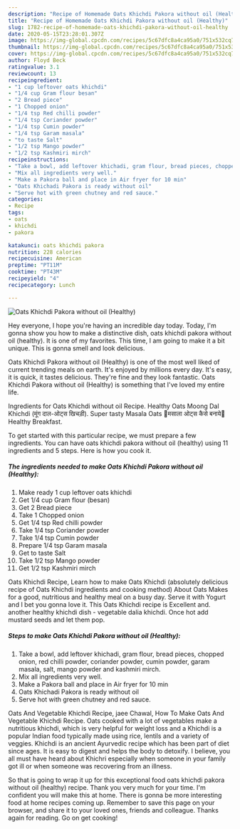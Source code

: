 ```yaml
---
description: "Recipe of Homemade Oats Khichdi Pakora without oil (Healthy)"
title: "Recipe of Homemade Oats Khichdi Pakora without oil (Healthy)"
slug: 1782-recipe-of-homemade-oats-khichdi-pakora-without-oil-healthy
date: 2020-05-15T23:28:01.307Z
image: https://img-global.cpcdn.com/recipes/5c67dfc8a4ca95a0/751x532cq70/oats-khichdi-pakora-without-oil-healthy-recipe-main-photo.jpg
thumbnail: https://img-global.cpcdn.com/recipes/5c67dfc8a4ca95a0/751x532cq70/oats-khichdi-pakora-without-oil-healthy-recipe-main-photo.jpg
cover: https://img-global.cpcdn.com/recipes/5c67dfc8a4ca95a0/751x532cq70/oats-khichdi-pakora-without-oil-healthy-recipe-main-photo.jpg
author: Floyd Beck
ratingvalue: 3.1
reviewcount: 13
recipeingredient:
- "1 cup leftover oats khichdi"
- "1/4 cup Gram flour besan"
- "2 Bread piece"
- "1 Chopped onion"
- "1/4 tsp Red chilli powder"
- "1/4 tsp Coriander powder"
- "1/4 tsp Cumin powder"
- "1/4 tsp Garam masala"
- "to taste Salt"
- "1/2 tsp Mango powder"
- "1/2 tsp Kashmiri mirch"
recipeinstructions:
- "Take a bowl, add leftover khichadi, gram flour, bread pieces, chopped onion, red chilli powder, coriander powder, cumin powder, garam masala, salt, mango powder and kashmiri mirch."
- "Mix all ingredients very well."
- "Make a Pakora ball and place in Air fryer for 10 min"
- "Oats Khichadi Pakora is ready without oil"
- "Serve hot with green chutney and red sauce."
categories:
- Recipe
tags:
- oats
- khichdi
- pakora

katakunci: oats khichdi pakora 
nutrition: 228 calories
recipecuisine: American
preptime: "PT11M"
cooktime: "PT43M"
recipeyield: "4"
recipecategory: Lunch

---
```



![Oats Khichdi Pakora without oil (Healthy)](https://img-global.cpcdn.com/recipes/5c67dfc8a4ca95a0/751x532cq70/oats-khichdi-pakora-without-oil-healthy-recipe-main-photo.jpg)

Hey everyone, I hope you're having an incredible day today. Today, I'm gonna show you how to make a distinctive dish, oats khichdi pakora without oil (healthy). It is one of my favorites. This time, I am going to make it a bit unique. This is gonna smell and look delicious.

Oats Khichdi Pakora without oil (Healthy) is one of the most well liked of current trending meals on earth. It's enjoyed by millions every day. It's easy, it is quick, it tastes delicious. They're fine and they look fantastic. Oats Khichdi Pakora without oil (Healthy) is something that I've loved my entire life.

Ingredients for Oats Khichdi without oil Recipe. Healthy Oats Moong Dal Khichdi (मूंग दाल-ओट्स खिचड़ी). Super tasty Masala Oats 🍲मसाला ओट्स कैसे बनाये🥣Healthy Breakfast.


To get started with this particular recipe, we must prepare a few ingredients. You can have oats khichdi pakora without oil (healthy) using 11 ingredients and 5 steps. Here is how you cook it.

<!--inarticleads1-->

##### The ingredients needed to make Oats Khichdi Pakora without oil (Healthy):

1. Make ready 1 cup leftover oats khichdi
1. Get 1/4 cup Gram flour (besan)
1. Get 2 Bread piece
1. Take 1 Chopped onion
1. Get 1/4 tsp Red chilli powder
1. Take 1/4 tsp Coriander powder
1. Take 1/4 tsp Cumin powder
1. Prepare 1/4 tsp Garam masala
1. Get to taste Salt
1. Take 1/2 tsp Mango powder
1. Get 1/2 tsp Kashmiri mirch


Oats Khichdi Recipe, Learn how to make Oats Khichdi (absolutely delicious recipe of Oats Khichdi ingredients and cooking method) About Oats Makes for a good, nutritious and healthy meal on a busy day. Serve it with Yogurt and I bet you gonna love it. This Oats Khichdi recipe is Excellent and. another healthy khichdi dish - vegetable dalia khichdi. Once hot add mustard seeds and let them pop. 

<!--inarticleads2-->

##### Steps to make Oats Khichdi Pakora without oil (Healthy):

1. Take a bowl, add leftover khichadi, gram flour, bread pieces, chopped onion, red chilli powder, coriander powder, cumin powder, garam masala, salt, mango powder and kashmiri mirch.
1. Mix all ingredients very well.
1. Make a Pakora ball and place in Air fryer for 10 min
1. Oats Khichadi Pakora is ready without oil
1. Serve hot with green chutney and red sauce.


Oats And Vegetable Khichdi Recipe, jaee Chawal, How To Make Oats And Vegetable Khichdi Recipe. Oats cooked with a lot of vegetables make a nutritious khichdi, which is very helpful for weight loss and a Khichdi is a popular Indian food typically made using rice, lentils and a variety of veggies. Khichdi is an ancient Ayurvedic recipe which has been part of diet since ages. It is easy to digest and helps the body to detoxify. I believe, you all must have heard about Khichri especially when someone in your family got ill or when someone was recovering from an illness. 

So that is going to wrap it up for this exceptional food oats khichdi pakora without oil (healthy) recipe. Thank you very much for your time. I'm confident you will make this at home. There is gonna be more interesting food at home recipes coming up. Remember to save this page on your browser, and share it to your loved ones, friends and colleague. Thanks again for reading. Go on get cooking!
